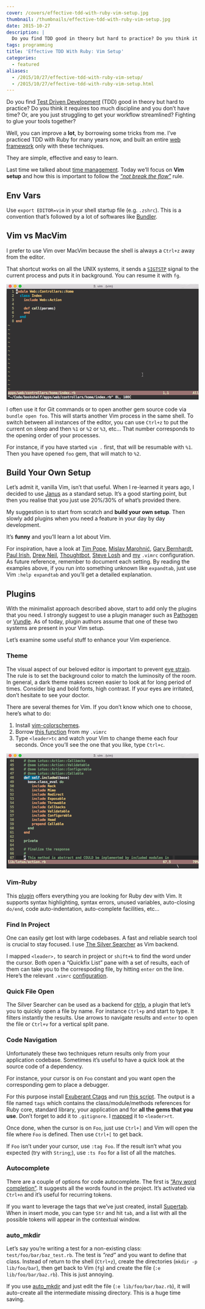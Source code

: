 ```yaml
---
cover: /covers/effective-tdd-with-ruby-vim-setup.jpg
thumbnail: /thumbnails/effective-tdd-with-ruby-vim-setup.jpg
date: 2015-10-27
description: |
  Do you find TDD good in theory but hard to practice? Do you think it requires too much discipline and you don’t have time? You can improve a lot, by borrowing well tested tricks from me. They are simple, effective and easy to learn.
tags: programming
title: 'Effective TDD With Ruby: Vim Setup'
categories:
  - featured
aliases:
  - /2015/10/27/effective-tdd-with-ruby-vim-setup/
  - /2015/10/27/effective-tdd-with-ruby-vim-setup.html
---
```


Do you find [Test Driven Development](https://en.wikipedia.org/wiki/Test-driven_development) (TDD) good in theory but hard to practice? Do you think it requires too much discipline and you don’t have time? Or, are you just struggling to get your workflow streamlined? Fighting to glue your tools together?

Well, you can improve a **lot**, by borrowing some tricks from me. I’ve practiced TDD with Ruby for many years now, and built an entire [web framework](http://lotusrb.org) only with these techniques.

They are simple, effective and easy to learn.

Last time we talked about [time management](/2015/10/20/effective-tdd-with-ruby-time-and-flow.html). Today we’ll focus on **Vim setup** and how this is important to follow the [_“not break the flow”_](/2015/10/20/effective-tdd-with-ruby-time-and-flow.html) rule.

## Env Vars

Use `export EDITOR=vim` in your shell startup file (e.g. `.zshrc`). This is a convention that’s followed by a lot of softwares like [Bundler](http://bundler.io).

## Vim vs MacVim

I prefer to use Vim over MacVim because the shell is always a `Ctrl+z` away from the editor.

That shortcut works on all the UNIX systems, it sends a [`SIGTSTP`](https://en.wikipedia.org/wiki/Job_control_(Unix)#Implementation) signal to the current process and puts it in background. You can resume it with `fg`.

![](/images/vim-ctrl-z-fg.gif)

I often use it for Git commands or to open another gem source code via `bundle open foo`. This will starts another Vim process in the same shell. To switch between all instances of the editor, you can use `Ctrl+z` to put the current on sleep and then `%1` or `%2` or `%3`, etc… That number corresponds to the opening order of your processes.

For instance, if you have started `vim .` first, that will be resumable with `%1`. Then you have opened `foo` gem, that will match to `%2`.

## Build Your Own Setup

Let’s admit it, vanilla Vim, isn’t that useful. When I re-learned it years ago, I decided to use [Janus](https://github.com/carlhuda/janus) as a standard setup. It’s a good starting point, but then you realise that you just use 20%/30% of what’s provided there.

My suggestion is to start from scratch and **build your own setup**. Then slowly add plugins when you need a feature in your day by day development.

It’s **funny** and you’ll learn a lot about Vim.

For inspiration, have a look at [Tim Pope](https://github.com/tpope/tpope/blob/master/.vimrc), [Mislav Marohnić](https://github.com/mislav/vimfiles/blob/master/vimrc), [Gary Bernhardt](https://github.com/garybernhardt/dotfiles/blob/master/.vimrc), [Paul Irish](https://github.com/paulirish/dotfiles/blob/master/.vimrc), [Drew Neil](https://github.com/nelstrom/dotfiles/blob/master/vimrc), [Thoughtbot](https://github.com/thoughtbot/dotfiles/blob/master/vimrc), [Steve Losh](https://bitbucket.org/sjl/dotfiles/src/1da770d23a2168f0e0c2e50d0d3e84e5c6d38d27/vim/vimrc?at=default&fileviewer=file-view-default) and [my](https://github.com/jodosha/dotfiles/blob/master/.vimrc) `.vimrc` configuration. As future reference, remember to document each setting. By reading the examples above, if you run into something unknown like `expandtab`, just use Vim `:help expandtab` and you’ll get a detailed explanation.

## Plugins

With the minimalist approach described above, start to add only the plugins that you need. I strongly suggest to use a plugin manager such as [Pathogen](https://github.com/tpope/vim-pathogen) or [Vundle](https://github.com/VundleVim/Vundle.vim). As of today, plugin authors assume that one of these two systems are present in your Vim setup.

Let’s examine some useful stuff to enhance your Vim experience.

### Theme

The visual aspect of our beloved editor is important to prevent [eye strain](http://www.allaboutvision.com/cvs/irritated.htm). The rule is to set the background color to match the luminosity of the room. In general, a dark theme makes screen easier to look at for long period of times. Consider big and bold fonts, high contrast. If your eyes are irritated, don’t hesitate to see your doctor.

There are several themes for Vim. If you don’t know which one to choose, here’s what to do:

  1. Install [vim-colorschemes](https://github.com/flazz/vim-colorschemes).
  2. Borrow [this function](https://github.com/jodosha/dotfiles/blob/master/.vimrc#L143-L157) from my `.vimrc`
  3. Type `<leader>tc` and watch your Vim to change theme each four seconds. Once you’ll see the one that you like, type `Ctrl+c`.

![](/images/vim-carousel.gif)

### Vim-Ruby

This [plugin](https://github.com/vim-ruby/vim-ruby) offers everything you are looking for Ruby dev with Vim. It supports syntax highlighting, syntax errors, unused variables, auto-closing `do/end`, code auto-indentation, auto-complete facilities, etc…

### Find In Project

One can easily get lost with large codebases. A fast and reliable search tool is crucial to stay focused. I use [The Silver Searcher](https://github.com/ggreer/the_silver_searcher) as Vim backend.

I mapped `<leader>,` to search in project or `shift+k` to find the word under the cursor. Both open a “Quickfix List” pane with a set of results, each of them can take you to the correspoding file, by hitting `enter` on the line. Here’s the relevant `.vimrc` [configuration](https://github.com/jodosha/dotfiles/blob/master/.vimrc#L165-L182).

### Quick File Open

The Silver Searcher can be used as a backend for [ctrlp](https://github.com/kien/ctrlp.vim), a plugin that let’s you to quickly open a file by name. For instance `Ctrl+p` and start to type. It filters instantly the results. Use arrows to navigate results and `enter` to open the file or `Ctrl+v` for a vertical split pane.

### Code Navigation

Unfortunately these two techniques return results only from your application codebase. Sometimes it’s useful to have a quick look at the source code of a dependency.

For instance, your cursor is on `Foo` constant and you want open the corresponding gem to place a debugger. 

For this purpose install [Exuberant Ctags](http://ctags.sourceforge.net/) and run [this script](https://github.com/jodosha/dotfiles/blob/master/bin/retag). The output is a file named `tags` which contains the class/module/methods references for Ruby core, standard library, your application and for **all the gems that you use**. Don’t forget to add it to `.gitignore`. I [mapped](https://github.com/jodosha/dotfiles/blob/master/.vimrc#L75) it to `<leader>rt`.

Once done, when the cursor is on `Foo`, just use `Ctrl+]` and Vim will open the file where `Foo` is defined. Then use `Ctrl+[` to get back.

If `Foo` isn’t under your cursor, use `:tag Foo`. If the result isn’t what you expected (try with `String`;), use `:ts Foo` for a list of all the matches.

### Autocomplete

There are a couple of options for code autocomplete. The first is [“Any word completion”](http://vim.wikia.com/wiki/Any_word_completion). It suggests all the words found in the project. It’s activated via `Ctrl+n` and it’s useful for recurring tokens.

If you want to leverage the tags that we’ve just created, install [Supertab](https://github.com/ervandew/supertab). When in insert mode, you can type `Str` and hit `tab`, and a list with all the possible tokens will appear in the contextual window.

### auto_mkdir

Let’s say you’re writing a test for a non-existing class: `test/foo/bar/baz_test.rb`. The test is _”red”_ and you want to define that class. Instead of return to the shell (`Ctrl+z`), create the directories (`mkdir -p lib/foo/bar`), then get back to Vim (`fg`) and create the file (`:e lib/foo/bar/baz.rb`). This is just annoying.

If you use [auto_mkdir](https://github.com/DataWraith/auto_mkdir) and just edit the file (`:e lib/foo/bar/baz.rb`), it will auto-create all the intermediate missing directory. This is a huge time saving.
